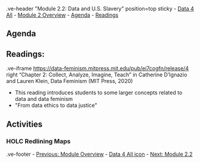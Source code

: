 .ve-header "Module 2.2: Data and U.S. Slavery" position=top sticky
    - [Data 4 All](https://data4all.com)
    - [Module 2 Overview](/module-2/)
    - [Agenda](#agenda)
    - [Readings](#readings) 

## Agenda

## Readings:

.ve-iframe https://data-feminism.mitpress.mit.edu/pub/ei7cogfn/release/4 right
“Chapter 2: Collect, Analyze, Imagine, Teach” in Catherine D’Ignazio and Lauren Klein, Data Feminism (MIT Press, 2020)
- This reading introduces students to some larger concepts related to data and data feminism
- "From data ethics to data justice"

## Activities

### HOLC Redlining Maps


.ve-footer
    - [Previous: Module Overview](/2-1/)
    - [Data 4 All icon](somelink)
    - [Next: Module 2.2](/2-3/)
